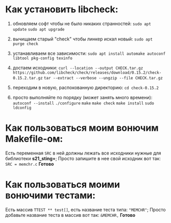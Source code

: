 # Как установить libcheck:
1. обновляем софт чтобы не было никаких странностей:
`sudo apt update`
`sudo apt upgrade`

2. вычищаем старый "check" чтобы линкер искал новый:
`sudo apt purge check`

3. устанавливаем все зависимости:
`sudo apt install automake autoconf libtool pkg-config texinfo`

4. достаем исходники:
`curl --location --output CHECK.tar.gz https://github.com/libcheck/check/releases/download/0.15.2/check-0.15.2.tar.gz`
`tar --extract --verbose --ungzip --file CHECK.tar.gz`

5. переходим в новую, распокованную директорию:
`cd check-0.15.2`

6. просто выполняйте по порядку (может занять много времени): 
`autoconf --install`
`./configure`
`make`
`make check`
`make install`
`sudo ldconfig`

# Как пользоваться моим вонючим Makefile-ом:

 Есть переменная `SRC` в ней должны лежать все исходники нужные для библиотеки **s21_sting+**;
 Просто запишите в нее свой исходник вот так: `SRC = memchr.c`
 **Готово**
 
# Как пользоваться моими вонючими тестами:
Есть массив `TTEST ** test[]`, есть название теста типа: `"MEMCHR"`;
Просто добавьте название теста в массив вот так:  `&MEMCHR,` 
 **Готово**
